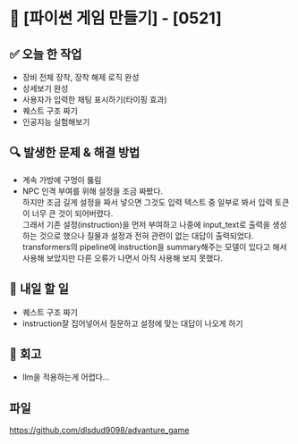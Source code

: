 # 🚀 [파이썬 게임 만들기] - [0521]

## ✅ 오늘 한 작업
- 장비 전체 장착, 장착 해제 로직 완성
- 상세보기 완성
- 사용자가 입력한 채팅 표시하기(타이핑 효과)
- 퀘스트 구조 짜기
- 인공지능 실험해보기

## 🔍 발생한 문제 & 해결 방법
- 계속 가방에 구멍이 뚫림
- NPC 인격 부여를 위해 설정을 조금 짜봤다.  
  하지만 조금 길게 설정을 짜서 넣으면 그것도 입력 텍스트 중 일부로 봐서 입력 토큰이 너무 큰 것이 되어버렸다.  
  그래서 기존 설정(instruction)을 먼저 부여하고 나중에 input_text로 출력을 생성하는 것으로 했으나 질물과 설정과 전혀 관련이 없는 대답이 출력되었다.
  transformers의 pipeline에 instruction을 summary해주는 모델이 있다고 해서 사용해 보았지만 다른 오류가 나면서 아직 사용해 보지 못했다.


## 🎯 내일 할 일
- 퀘스트 구조 짜기
- instruction잘 집어넣어서 질문하고 설정에 맞는 대답이 나오게 하기

## 🤔 회고
- llm을 적용하는게 어렵다...

## 파일
https://github.com/dlsdud9098/advanture_game
